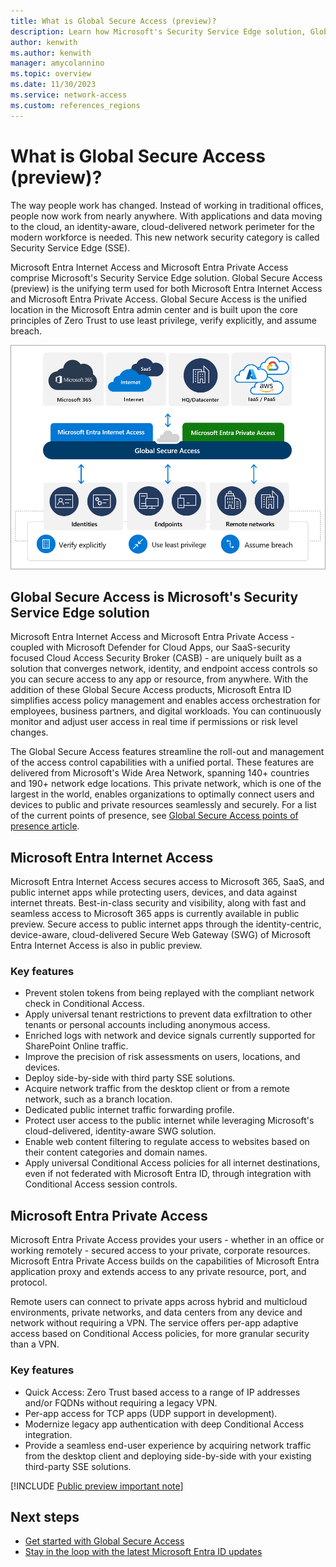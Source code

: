 ```yaml
---
title: What is Global Secure Access (preview)?
description: Learn how Microsoft's Security Service Edge solution, Global Secure Access (preview), provides network access control and visibility to users and devices inside and outside a traditional office.
author: kenwith
ms.author: kenwith
manager: amycolannino
ms.topic: overview
ms.date: 11/30/2023
ms.service: network-access
ms.custom: references_regions
---
```


# What is Global Secure Access (preview)?

The way people work has changed. Instead of working in traditional offices, people now work from nearly anywhere. With applications and data moving to the cloud, an identity-aware, cloud-delivered network perimeter for the modern workforce is needed. This new network security category is called Security Service Edge (SSE).

Microsoft Entra Internet Access and Microsoft Entra Private Access comprise Microsoft's Security Service Edge solution. Global Secure Access (preview) is the unifying term used for both Microsoft Entra Internet Access and Microsoft Entra Private Access. Global Secure Access is the unified location in the Microsoft Entra admin center and is built upon the core principles of Zero Trust to use least privilege, verify explicitly, and assume breach.

![Diagram of the Global Secure Access solution, illustrating how identities and remote networks can connect to Microsoft 365, private, and public resources through the service.](media/overview-what-is-global-secure-access/global-secure-access-diagram.png)

## Global Secure Access is Microsoft's Security Service Edge solution

Microsoft Entra Internet Access and Microsoft Entra Private Access - coupled with Microsoft Defender for Cloud Apps, our SaaS-security focused Cloud Access Security Broker (CASB) - are uniquely built as a solution that converges network, identity, and endpoint access controls so you can secure access to any app or resource, from anywhere. With the addition of these Global Secure Access products, Microsoft Entra ID simplifies access policy management and enables access orchestration for employees, business partners, and digital workloads. You can continuously monitor and adjust user access in real time if permissions or risk level changes.

The Global Secure Access features streamline the roll-out and management of the access control capabilities with a unified portal. These features are delivered from Microsoft's Wide Area Network, spanning 140+ countries and 190+ network edge locations. This private network, which is one of the largest in the world, enables organizations to optimally connect users and devices to public and private resources seamlessly and securely. For a list of the current points of presence, see [Global Secure Access points of presence article](reference-points-of-presence.md).

## Microsoft Entra Internet Access

Microsoft Entra Internet Access secures access to Microsoft 365, SaaS, and public internet apps while protecting users, devices, and data against internet threats. Best-in-class security and visibility, along with fast and seamless access to Microsoft 365 apps is currently available in public preview. Secure access to public internet apps through the identity-centric, device-aware, cloud-delivered Secure Web Gateway (SWG) of Microsoft Entra Internet Access is also in public preview.

### Key features

- Prevent stolen tokens from being replayed with the compliant network check in Conditional Access.
- Apply universal tenant restrictions to prevent data exfiltration to other tenants or personal accounts including anonymous access.
- Enriched logs with network and device signals currently supported for SharePoint Online traffic.
- Improve the precision of risk assessments on users, locations, and devices.
- Deploy side-by-side with third party SSE solutions.
- Acquire network traffic from the desktop client or from a remote network, such as a branch location.
- Dedicated public internet traffic forwarding profile.
- Protect user access to the public internet while leveraging Microsoft's cloud-delivered, identity-aware SWG solution.
- Enable web content filtering to regulate access to websites based on their content categories and domain names.
- Apply universal Conditional Access policies for all internet destinations, even if not federated with Microsoft Entra ID, through integration with Conditional Access session controls.

## Microsoft Entra Private Access

Microsoft Entra Private Access provides your users - whether in an office or working remotely - secured access to your private, corporate resources. Microsoft Entra Private Access builds on the capabilities of Microsoft Entra application proxy and extends access to any private resource, port, and protocol.

Remote users can connect to private apps across hybrid and multicloud environments, private networks, and data centers from any device and network without requiring a VPN. The service offers per-app adaptive access based on Conditional Access policies, for more granular security than a VPN.

### Key features

- Quick Access: Zero Trust based access to a range of IP addresses and/or FQDNs without requiring a legacy VPN.
- Per-app access for TCP apps (UDP support in development).
- Modernize legacy app authentication with deep Conditional Access integration.
- Provide a seamless end-user experience by acquiring network traffic from the desktop client and deploying side-by-side with your existing third-party SSE solutions.

[!INCLUDE [Public preview important note](./includes/public-preview-important-note.md)]

## Next steps

- [Get started with Global Secure Access](how-to-get-started-with-global-secure-access.md)
- [Stay in the loop with the latest Microsoft Entra ID updates](https://techcommunity.microsoft.com/t5/microsoft-entra-azure-ad-blog/bg-p/Identity)
